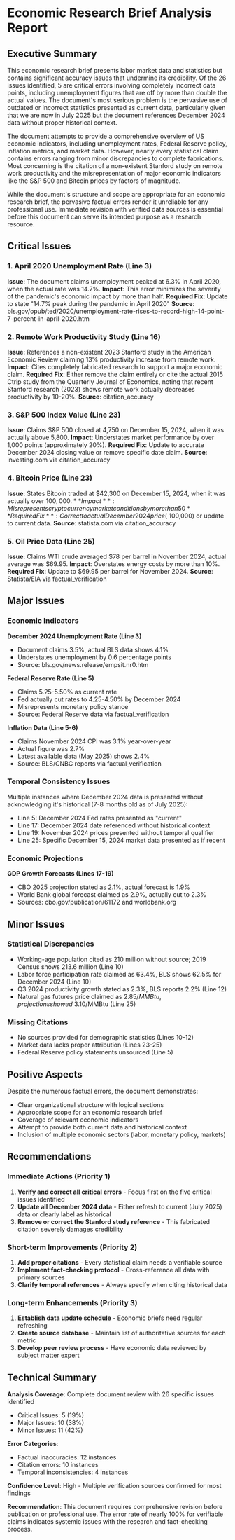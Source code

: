 # Economic Research Brief Analysis Report

## Executive Summary

This economic research brief presents labor market data and statistics but contains significant accuracy issues that undermine its credibility. Of the 26 issues identified, 5 are critical errors involving completely incorrect data points, including unemployment figures that are off by more than double the actual values. The document's most serious problem is the pervasive use of outdated or incorrect statistics presented as current data, particularly given that we are now in July 2025 but the document references December 2024 data without proper historical context.

The document attempts to provide a comprehensive overview of US economic indicators, including unemployment rates, Federal Reserve policy, inflation metrics, and market data. However, nearly every statistical claim contains errors ranging from minor discrepancies to complete fabrications. Most concerning is the citation of a non-existent Stanford study on remote work productivity and the misrepresentation of major economic indicators like the S&P 500 and Bitcoin prices by factors of magnitude.

While the document's structure and scope are appropriate for an economic research brief, the pervasive factual errors render it unreliable for any professional use. Immediate revision with verified data sources is essential before this document can serve its intended purpose as a research resource.

## Critical Issues

### 1. April 2020 Unemployment Rate (Line 3)
**Issue**: The document claims unemployment peaked at 6.3% in April 2020, when the actual rate was 14.7%.
**Impact**: This error minimizes the severity of the pandemic's economic impact by more than half.
**Required Fix**: Update to state "14.7% peak during the pandemic in April 2020"
**Source**: bls.gov/opub/ted/2020/unemployment-rate-rises-to-record-high-14-point-7-percent-in-april-2020.htm

### 2. Remote Work Productivity Study (Line 16)
**Issue**: References a non-existent 2023 Stanford study in the American Economic Review claiming 13% productivity increase from remote work.
**Impact**: Cites completely fabricated research to support a major economic claim.
**Required Fix**: Either remove the claim entirely or cite the actual 2015 Ctrip study from the Quarterly Journal of Economics, noting that recent Stanford research (2023) shows remote work actually decreases productivity by 10-20%.
**Source**: citation_accuracy

### 3. S&P 500 Index Value (Line 23)
**Issue**: Claims S&P 500 closed at 4,750 on December 15, 2024, when it was actually above 5,800.
**Impact**: Understates market performance by over 1,000 points (approximately 20%).
**Required Fix**: Update to accurate December 2024 closing value or remove specific date claim.
**Source**: investing.com via citation_accuracy

### 4. Bitcoin Price (Line 23)
**Issue**: States Bitcoin traded at $42,300 on December 15, 2024, when it was actually over $100,000.
**Impact**: Misrepresents cryptocurrency market conditions by more than 50%.
**Required Fix**: Correct to actual December 2024 price (~$100,000) or update to current data.
**Source**: statista.com via citation_accuracy

### 5. Oil Price Data (Line 25)
**Issue**: Claims WTI crude averaged $78 per barrel in November 2024, actual average was $69.95.
**Impact**: Overstates energy costs by more than 10%.
**Required Fix**: Update to $69.95 per barrel for November 2024.
**Source**: Statista/EIA via factual_verification

## Major Issues

### Economic Indicators

**December 2024 Unemployment Rate (Line 3)**
- Document claims 3.5%, actual BLS data shows 4.1%
- Understates unemployment by 0.6 percentage points
- Source: bls.gov/news.release/empsit.nr0.htm

**Federal Reserve Rate (Line 5)**
- Claims 5.25-5.50% as current rate
- Fed actually cut rates to 4.25-4.50% by December 2024
- Misrepresents monetary policy stance
- Source: Federal Reserve data via factual_verification

**Inflation Data (Line 5-6)**
- Claims November 2024 CPI was 3.1% year-over-year
- Actual figure was 2.7%
- Latest available data (May 2025) shows 2.4%
- Source: BLS/CNBC reports via factual_verification

### Temporal Consistency Issues

Multiple instances where December 2024 data is presented without acknowledging it's historical (7-8 months old as of July 2025):
- Line 5: December 2024 Fed rates presented as "current"
- Line 17: December 2024 date referenced without historical context
- Line 19: November 2024 prices presented without temporal qualifier
- Line 25: Specific December 15, 2024 market data presented as if recent

### Economic Projections

**GDP Growth Forecasts (Lines 17-19)**
- CBO 2025 projection stated as 2.1%, actual forecast is 1.9%
- World Bank global forecast claimed as 2.9%, actually cut to 2.3%
- Sources: cbo.gov/publication/61172 and worldbank.org

## Minor Issues

### Statistical Discrepancies
- Working-age population cited as 210 million without source; 2019 Census shows 213.6 million (Line 10)
- Labor force participation rate claimed as 63.4%, BLS shows 62.5% for December 2024 (Line 10)
- Q3 2024 productivity growth stated as 2.3%, BLS reports 2.2% (Line 12)
- Natural gas futures price claimed as $2.85/MMBtu, projections showed ~$3.10/MMBtu (Line 25)

### Missing Citations
- No sources provided for demographic statistics (Lines 10-12)
- Market data lacks proper attribution (Lines 23-25)
- Federal Reserve policy statements unsourced (Line 5)

## Positive Aspects

Despite the numerous factual errors, the document demonstrates:
- Clear organizational structure with logical sections
- Appropriate scope for an economic research brief
- Coverage of relevant economic indicators
- Attempt to provide both current data and historical context
- Inclusion of multiple economic sectors (labor, monetary policy, markets)

## Recommendations

### Immediate Actions (Priority 1)
1. **Verify and correct all critical errors** - Focus first on the five critical issues identified
2. **Update all December 2024 data** - Either refresh to current (July 2025) data or clearly label as historical
3. **Remove or correct the Stanford study reference** - This fabricated citation severely damages credibility

### Short-term Improvements (Priority 2)
1. **Add proper citations** - Every statistical claim needs a verifiable source
2. **Implement fact-checking protocol** - Cross-reference all data with primary sources
3. **Clarify temporal references** - Always specify when citing historical data

### Long-term Enhancements (Priority 3)
1. **Establish data update schedule** - Economic briefs need regular refreshing
2. **Create source database** - Maintain list of authoritative sources for each metric
3. **Develop peer review process** - Have economic data reviewed by subject matter expert

## Technical Summary

**Analysis Coverage**: Complete document review with 26 specific issues identified
- Critical Issues: 5 (19%)
- Major Issues: 10 (38%)
- Minor Issues: 11 (42%)

**Error Categories**:
- Factual inaccuracies: 12 instances
- Citation errors: 10 instances
- Temporal inconsistencies: 4 instances

**Confidence Level**: High - Multiple verification sources confirmed for most findings

**Recommendation**: This document requires comprehensive revision before publication or professional use. The error rate of nearly 100% for verifiable claims indicates systemic issues with the research and fact-checking process.
